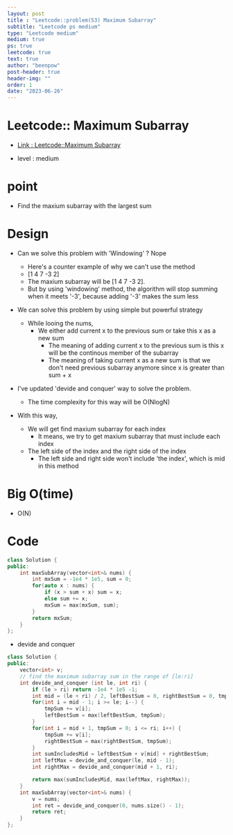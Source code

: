 ```yaml
---
layout: post
title : "Leetcode::problem(53) Maximum Subarray"
subtitle: "Leetcode ps medium"
type: "Leetcode medium"
medium: true
ps: true
leetcode: true
text: true
author: "beenpow"
post-header: true
header-img: ""
order: 1
date: "2023-06-26"
---
```


# Leetcode:: Maximum Subarray
- [Link : Leetcode::Maximum Subarray](https://leetcode.com/problems/maximum-subarray/description/?envType=study-plan-v2&envId=apple-spring-23-high-frequency)

- level : medium

# point
- Find the maxium subarray with the largest sum

# Design
- Can we solve this problem with 'Windowing' ? Nope
  - Here's a counter example of why we can't use the method
  - [1 4 7 -3 2]
  - The maxium subarray will be [1 4 7 -3 2].
  - But by using 'windowing' method, the algorithm will stop summing when it meets '-3', because adding '-3' makes the sum less
- We can solve this problem by using simple but powerful strategy
  - While looing the nums,
    - We either add current x to the previous sum or take this x as a new sum
      - The meaning of adding current x to the previous sum is this x will be the continous member of the subarray
      - The meaning of taking current x as a new sum is that we don't need previous subarray anymore since x is greater than sum + x

- I've updated 'devide and conquer' way to solve the problem.
  - The time complexity for this way will be O(NlogN)
- With this way, 
  - We will get find maxium subarray for each index
    - It means, we try to get maxium subarray that must include each index
  - The left side of the index and the right side of the index
    - The left side and right side won't include 'the index', which is mid in this method

# Big O(time)
- O(N)

# Code

```cpp
class Solution {
public:
    int maxSubArray(vector<int>& nums) {
        int mxSum = -1e4 * 1e5, sum = 0;
        for(auto x : nums) {
            if (x > sum + x) sum = x;
            else sum += x;
            mxSum = max(mxSum, sum);
        }
        return mxSum;
    }
};
```

- devide and conquer

```cpp
class Solution {
public:
    vector<int> v;
    // find the maximum subarray sum in the range of [le:ri]
    int devide_and_conquer (int le, int ri) {
        if (le > ri) return -1e4 * 1e5 -1;
        int mid = (le + ri) / 2, leftBestSum = 0, rightBestSum = 0, tmpSum = 0;
        for(int i = mid - 1; i >= le; i--) {
            tmpSum += v[i];
            leftBestSum = max(leftBestSum, tmpSum);
        }
        for(int i = mid + 1, tmpSum = 0; i <= ri; i++) {
            tmpSum += v[i];
            rightBestSum = max(rightBestSum, tmpSum);
        }
        int sumIncludesMid = leftBestSum + v[mid] + rightBestSum;
        int leftMax = devide_and_conquer(le, mid - 1);
        int rightMax = devide_and_conquer(mid + 1, ri);

        return max(sumIncludesMid, max(leftMax, rightMax));
    }
    int maxSubArray(vector<int>& nums) {
        v = nums;
        int ret = devide_and_conquer(0, nums.size() - 1);
        return ret;
    }
};
```
